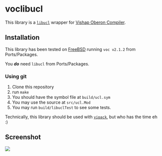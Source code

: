 # voclibucl

This library is a [`libucl`](https://github.com/vstakhov/libucl/) wrapper for [Vishap Oberon Compiler](https://github.com/vishaps/voc).

## Installation

This library has been tested on [FreeBSD](https://FreeBSD.org) running `voc v2.1.2` from Ports/Packages.

You ***do*** need `libucl` from Ports/Packages.

### Using git

1. Clone this repository
2. run `make`
3. You should have the symbol file at `build/ucl.sym`
4. You may use the source at `src/ucl.Mod`
5. You may run `build/libuclTest` to see some tests.

Technically, this library should be used with [`vipack`](https://github.com/vishaps/vipack), but who has the time eh :)

## Screenshot

![](http://notes.bsd.am/images/screenshot-2023-04-08-at-6.46.14-pm.png)